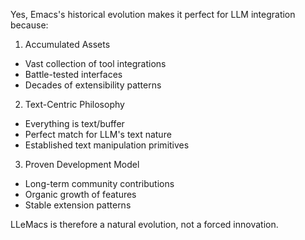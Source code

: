 <!-- ---
!-- title: 2024-12-25 02:46:15
!-- author: ywata-note-win
!-- date: /home/ywatanabe/.emacs.d/lisp/llemacs/docs/dev/LLeMacs_is_natural_revolution.md
!-- --- -->

Yes, Emacs's historical evolution makes it perfect for LLM integration because:

1. Accumulated Assets
- Vast collection of tool integrations
- Battle-tested interfaces
- Decades of extensibility patterns

2. Text-Centric Philosophy
- Everything is text/buffer
- Perfect match for LLM's text nature
- Established text manipulation primitives

3. Proven Development Model
- Long-term community contributions
- Organic growth of features
- Stable extension patterns

LLeMacs is therefore a natural evolution, not a forced innovation.